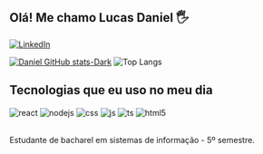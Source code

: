 ## Olá! Me chamo Lucas Daniel 🖐️

[![LinkedIn](https://img.shields.io/badge/LinkedIn-0077B5?style=for-the-badge&logo=linkedin&logoColor=white)](https://www.linkedin.com/in/lucas-daniel-ramos-de-souza-b5834b21a/)

[![Daniel GitHub stats-Dark](https://github-readme-stats.vercel.app/api?username=Danielxi04&show_icons=true&theme=dark#gh-dark-mode-only)](https://github.com/anuraghazra/github-readme-stats#gh-dark-mode-only) 
![Top Langs](https://github-readme-stats.vercel.app/api/top-langs/?username=Danielxi04&layout=compact)


## Tecnologias que eu uso no meu dia

<div style="display: inline_block">
  <img align="center" alt="react" src="https://img.shields.io/badge/Java-ED8B00?style=for-the-badge&logo=openjdk&logoColor=white" />
  <img align="center" alt="nodejs" src="https://img.shields.io/badge/Python-14354C?style=for-the-badge&logo=python&logoColor=white" />
  <img align="center" alt="css" src="https://img.shields.io/badge/C%23-239120?style=for-the-badge&logo=c-sharp&logoColor=white" />
  <img align="center" alt="js" src="https://img.shields.io/badge/C-00599C?style=for-the-badge&logo=c&logoColor=white" />
  <img align="center" alt="ts" src="https://img.shields.io/badge/C%2B%2B-00599C?style=for-the-badge&logo=c%2B%2B&logoColor=white" />
  <img align="center" alt="html5" src="https://img.shields.io/badge/HTML5-E34F26?style=for-the-badge&logo=html5&logoColor=white" />
  
</div><br/>

Estudante de bacharel em sistemas de informação - 5º semestre.

